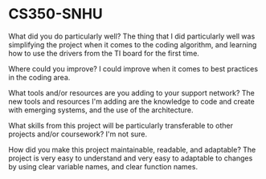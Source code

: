 # CS350-SNHU
What did you do particularly well?
The thing that I did particularly well was simplifying the project when it comes to the coding algorithm, and learning how to use the drivers from the TI board for the first time.

Where could you improve?
I could improve when it comes to best practices in the coding area.

What tools and/or resources are you adding to your support network?
The new tools and resources I'm adding are the knowledge to code and create with emerging systems, and the use of the architecture.

What skills from this project will be particularly transferable to other projects and/or coursework? 
I'm not sure.

How did you make this project maintainable, readable, and adaptable? The project is very easy to understand and very easy to adaptable to changes by using clear variable names, and clear function names.
